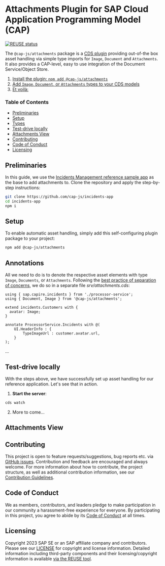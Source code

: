 # Attachments Plugin for SAP Cloud Application Programming Model (CAP)

[![REUSE status](https://api.reuse.software/badge/github.com/cap-js/change-tracking)](https://api.reuse.software/info/github.com/cap-js/attachments)

The `@cap-js/attachments` package is a [CDS plugin](https://cap.cloud.sap/docs/node.js/cds-plugins#cds-plugin-packages) providing out-of-the box asset handling via simple type imports for `Image`, `Document` and `Attachments`. It also provides a CAP-level, easy to use integration of the Document Service/Object Store.

1. [Install the plugin: `npm add @cap-js/attachments`](#setup)
2. [Add `Image`, `Document`, or `Attachments` types to your CDS models](#annotations)
3. [Et voilà:](#attachments-view)

<!--img width="1300" alt="attachments-view" src="_assets/attachments-view.png"-->

### Table of Contents

- [Preliminaries](#preliminaries)
- [Setup](#setup)
- [Types](#types)
- [Test-drive locally](#test-drive-locally)
- [Attachments View](#attachments-view)
- [Contributing](#contributing)
- [Code of Conduct](#code-of-conduct)
- [Licensing](#licensing)



## Preliminaries

In this guide, we use the [Incidents Management reference sample app](https://github.com/cap-js/incidents-app) as the base to add attachments to. Clone the repository and apply the step-by-step instructions:

```sh
git clone https://github.com/cap-js/incidents-app
cd incidents-app
npm i
```

<!--**Alternatively**, you can clone the incidents app including the prepared enhancements for change-tracking:

```sh
git clone https://github.com/cap-js/calesi --recursive
cd calesi
npm i
```

```sh
cds w samples/attachments
```
-->


## Setup

To enable automatic asset handling, simply add this self-configuring plugin package to your project:

```sh
npm add @cap-js/attachments
```



## Annotations

All we need to do is to denote the respective asset elements with type `Image`, `Documents`, or `Attachments`. Following the [best practice of separation of concerns](https://cap.cloud.sap/docs/guides/domain-modeling#separation-of-concerns), we do so in a separate file _srv/attachments.cds_:

```cds
using { sap.capire.incidents } from './processor-service';
using { Document, Image } from '@cap-js/attachments';

extend incidents.Customers with {
  avatar: Image;
}

annotate ProcessorService.Incidents with @(
    UI.HeaderInfo : {
        TypeImageUrl : customer.avatar.url,
    }
);
```

...


## Test-drive locally

With the steps above, we have successfully set up asset handling for our reference application. Let's see that in action.

1. **Start the server**:
  ```sh
  cds watch
  ```
2. More to come...

## Attachments View


<!--   ![Incidents with Attachments](./assets/readme_table.png) -->


## Contributing

This project is open to feature requests/suggestions, bug reports etc. via [GitHub issues](https://github.com/cap-js/change-tracking/issues). Contribution and feedback are encouraged and always welcome. For more information about how to contribute, the project structure, as well as additional contribution information, see our [Contribution Guidelines](CONTRIBUTING.md).


## Code of Conduct

We as members, contributors, and leaders pledge to make participation in our community a harassment-free experience for everyone. By participating in this project, you agree to abide by its [Code of Conduct](CODE_OF_CONDUCT.md) at all times.


## Licensing

Copyright 2023 SAP SE or an SAP affiliate company and contributors. Please see our [LICENSE](LICENSE) for copyright and license information. Detailed information including third-party components and their licensing/copyright information is available [via the REUSE tool](https://api.reuse.software/info/github.com/cap-js/change-tracking).
